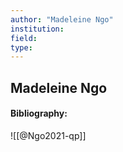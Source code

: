 ```yaml
---
author: "Madeleine Ngo"
institution:
field:
type:
---
```


## Madeleine Ngo
#### Bibliography:

![[@Ngo2021-qp]]